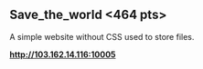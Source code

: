 ## Save_the_world <464 pts>
A simple website without CSS used to store files. <br>

**http://103.162.14.116:10005**